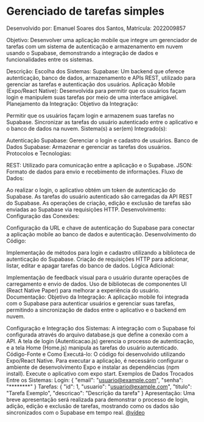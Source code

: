 # Gerenciado de tarefas simples

Desenvolvido por: Emanuel Soares dos Santos, Matrícula: 2022009857

Objetivo:
Desenvolver uma aplicação mobile que integre um gerenciador de tarefas com um sistema de autenticação e armazenamento em nuvem usando o Supabase, demonstrando a integração de dados e funcionalidades entre os sistemas.

Descrição:
Escolha dos Sistemas:
Supabase: Um backend que oferece autenticação, banco de dados, armazenamento e APIs REST, utilizado para gerenciar as tarefas e autenticação dos usuários.
Aplicação Mobile (Expo/React Native): Desenvolvida para permitir que os usuários façam login e manipulem suas tarefas por meio de uma interface amigável.
Planejamento da Integração:
Objetivo da Integração:

Permitir que os usuários façam login e armazenem suas tarefas no Supabase.
Sincronizar as tarefas do usuário autenticado entre o aplicativo e o banco de dados na nuvem.
Sistema(s) a ser(em) Integrado(s):

Autenticação Supabase: Gerenciar o login e cadastro de usuários.
Banco de Dados Supabase: Armazenar e gerenciar as tarefas dos usuários.
Protocolos e Tecnologias:

REST: Utilizado para comunicação entre a aplicação e o Supabase.
JSON: Formato de dados para envio e recebimento de informações.
Fluxo de Dados:

Ao realizar o login, o aplicativo obtém um token de autenticação do Supabase.
As tarefas do usuário autenticado são carregadas da API REST do Supabase.
As operações de criação, edição e exclusão de tarefas são enviadas ao Supabase via requisições HTTP.
Desenvolvimento:
Configuração das Conexões:

Configuração da URL e chave de autenticação do Supabase para conectar a aplicação mobile ao banco de dados e autenticação.
Desenvolvimento do Código:

Implementação de métodos para login e cadastro utilizando a biblioteca de autenticação do Supabase.
Criação de requisições HTTP para adicionar, listar, editar e apagar tarefas do banco de dados.
Lógica Adicional:

Implementação de feedback visual para o usuário durante operações de carregamento e envio de dados.
Uso de bibliotecas de componentes UI (React Native Paper) para melhorar a experiência do usuário.
Documentação:
Objetivo da Integração:
A aplicação mobile foi integrada com o Supabase para autenticar usuários e gerenciar suas tarefas, permitindo a sincronização de dados entre o aplicativo e o backend em nuvem.

Configuração e Integração dos Sistemas:
A integração com o Supabase foi configurada através do arquivo database.js que define a conexão com a API.
A tela de login (Autenticacao.js) gerencia o processo de autenticação, e a tela Home (Home.js) manipula as tarefas do usuário autenticado.
Código-Fonte e Como Executá-lo:
O código foi desenvolvido utilizando Expo/React Native.
Para executar a aplicação, é necessário configurar o ambiente de desenvolvimento Expo e instalar as dependências (npm install).
Execute o aplicativo com expo start.
Exemplos de Dados Trocados Entre os Sistemas:
Login: { "email": "usuario@example.com", "senha": "********" }
Tarefas: { "id": 1, "usuario": "usuario@example.com", "titulo": "Tarefa Exemplo", "descricao": "Descrição da tarefa" }
Apresentação:
Uma breve apresentação será realizada para demonstrar o processo de login, adição, edição e exclusão de tarefas, mostrando como os dados são sincronizados com o Supabase em tempo real.
[@vídeo]([https://youtu.be/2BBKGDF4eS0])

